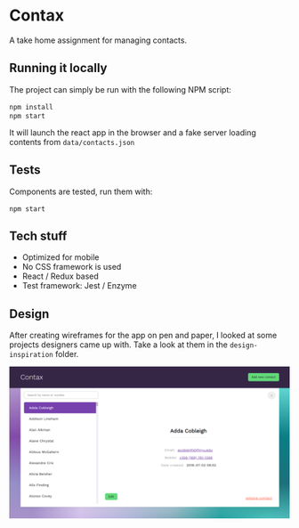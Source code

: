 # Contax

A take home assignment for managing contacts.

## Running it locally

The project can simply be run with the following NPM script:

```
npm install
npm start
```

It will launch the react app in the browser and a fake server loading contents from `data/contacts.json`

## Tests

Components are tested, run them with:

```
npm start
```

## Tech stuff

- Optimized for mobile
- No CSS framework is used
- React / Redux based
- Test framework: Jest / Enzyme

## Design

After creating wireframes for the app on pen and paper, I looked at some projects designers came up with. Take a look at them in the `design-inspiration` folder.

![](./assets/app.png)
